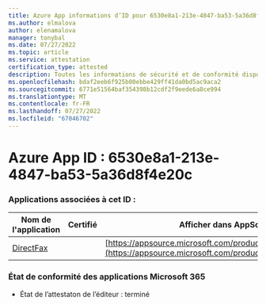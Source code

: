 ```yaml
---
title: Azure App informations d’ID pour 6530e8a1-213e-4847-ba53-5a36d8f4e20c
ms.author: elmalova
author: elenamalova
manager: tonybal
ms.date: 07/27/2022
ms.topic: article
ms.service: attestation
certification_type: attested
description: Toutes les informations de sécurité et de conformité disponibles pour 6530e8a1-213e-4847-ba53-5a36d8f4e20c.
ms.openlocfilehash: bdaf2eeb6f925b00ebbe429ff41da0bd5ac9aca2
ms.sourcegitcommit: 6771e51564baf354398b12cdf2f9eede6a8ce994
ms.translationtype: MT
ms.contentlocale: fr-FR
ms.lasthandoff: 07/27/2022
ms.locfileid: "67046702"
---
```

# <a name="azure-app-id-6530e8a1-213e-4847-ba53-5a36d8f4e20c"></a>Azure App ID : 6530e8a1-213e-4847-ba53-5a36d8f4e20c


### <a name="apps-associated-with-this-id"></a>Applications associées à cet ID :
| **Nom de l'application** | **Certifié** | **Afficher dans AppSource** |
|--------------|---------------|-----------------------|
| [DirectFax](../forward/WA200002054.md) |  | [https://appsource.microsoft.com/product/office/WA200002054](https://appsource.microsoft.com/product/office/WA200002054) |

### <a name="microsoft-365-app-compliance-status"></a>État de conformité des applications Microsoft 365
- État de l’attestaton de l’éditeur : terminé
